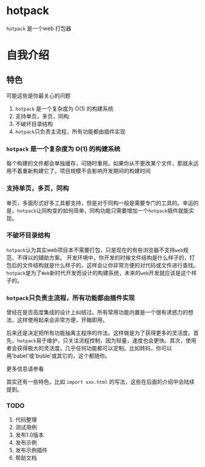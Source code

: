# hotpack
`hotpack` 是一个web 打包器
# 自我介绍

## 特色

可能这些是你最关心的问题

1. `hotpack` 是一个复杂度为 O(1) 的构建系统
2. 支持单页，多页，同构
3. 不破坏目录结构
4. `hotpack`只负责主流程，所有功能都由插件实现

### `hotpack` 是一个复杂度为 O(1) 的构建系统
每个构建的文件都会单独缓存，可随时重用。如果你从不更改某个文件，那就永远用不着重新构建它了。项目规模不会影响开发期间的构建时间

### 支持单页，多页，同构
单页，多面形式好多工具都支持，但是对于同构一般是需要专门的工具的。幸运的是，`hotpack`让同构变的如何简单，同构功能只需要增加一个`hotpack`插件就能实现。

### 不破坏目录结构
`hotpack`认为其实web项目本不需要打包，只是现在的有些浏览器不支持`web`规范，不得以的辅助方案。
开发环境中，你开发的时候文件结构是什么样子的，打包后的文件结构就是什么样子的，这样会让你非常方便的对代码或文件进行查找。`hotpack`是为了`Web`新时代开发而设计的构建系统，未来的`web`开发就应该是这个样子的。

### `hotpack`只负责主流程，所有功能都由插件实现
曾经在是否高度集成的设计上纠结过。所有常用功能内置是一个很有诱惑力的想法，这样使用起来会非常方便，开箱即用。

后来还是决定把所有功能抽离主程序的作法。这样做是为了获得更多的灵活度。首先，`hotpack`易于维护，只关注流程控制，因为轻量，速度也会更快。其次，使用者会获得极大的灵活度。几乎任何功能都可以定制。比如转码，你可以用'babel'或'buble'或其它的，这个都随你。

更多信息请参看 

其实还有一些特色，比如 `import xxx.html` 的写法，这些在后面的介绍中会陆续提到。

### TODO

1. 代码整理
2. 测试用例
3. 发布1.0版本
4. 发布示例
5. 发布示例插件
6. 帮助文档
